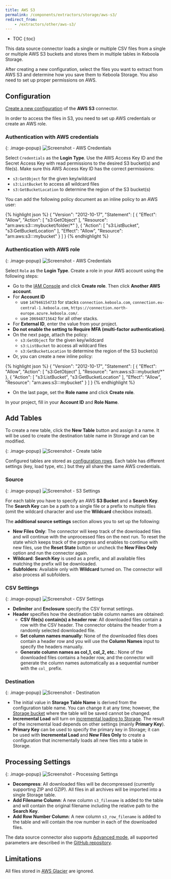 ```yaml
---
title: AWS S3
permalink: /components/extractors/storage/aws-s3/
redirect_from:
    - /extractors/other/aws-s3/
---
```


* TOC
{:toc}

This data source connector loads a single or multiple CSV files from a single or multiple AWS S3 buckets and stores them in multiple tables 
in Keboola Storage.

After creating a new configuration, select the files you want to extract from AWS S3 and determine how
you save them to Keboola Storage. You also need to set up proper permissions on AWS.

## Configuration
[Create a new configuration](/components/#creating-component-configuration) of the **AWS S3** connector.

In order to access the files in S3, you need to set up AWS credentials or create an AWS role.

### Authentication with AWS credentials

{: .image-popup}
![Screenshot - AWS Credentials](/components/extractors/storage/aws-s3/aws-s3-1.png)

Select `Credentials` as the **Login Type**. Use the AWS Access Key ID and the Secret Access Key with read permissions to the desired S3 bucket(s) and file(s).
Make sure this AWS Access Key ID has the correct permissions:

 - `s3:GetObject` for the given key/wildcard
 - `s3:ListBucket` to access all wildcard files
 - `s3:GetBucketLocation` to determine the region of the S3 bucket(s)

You can add the following policy document as an inline policy to an AWS user:

{% highlight json %}
{
    "Version": "2012-10-17",
    "Statement": [
        {
            "Effect": "Allow",
            "Action": [
                "s3:GetObject"
            ],
            "Resource": "arn:aws:s3:::mybucket/folder/*"
        },
        {
            "Action": [
                "s3:ListBucket",
                "s3:GetBucketLocation"
            ],
            "Effect": "Allow",
            "Resource": "arn:aws:s3:::mybucket"
        }
    ]
}
{% endhighlight %}

### Authentication with AWS role

{: .image-popup}
![Screenshot - AWS Credentials](/components/extractors/storage/aws-s3/aws-s3-2.png)

Select `Role` as the **Login Type**. Create a role in your AWS account using the following steps:

 - Go to the [IAM Console](https://console.aws.amazon.com/iam/home?#/roles) and click **Create role**. Then click **Another AWS account**.
 - For **Account ID**
   - use `147946154733` for stacks `connection.keboola.com`, `connection.eu-central-1.keboola.com`, `https://connection.north-europe.azure.keboola.com/`.
   - use `206948715642` for all other stacks.
 - For **External ID**, enter the value from your project.
 - **Do not enable the setting to Require MFA (multi-factor authentication)**.
 - On the next page, attach the policy:
    - `s3:GetObject` for the given key/wildcard
    - `s3:ListBucket` to access all wildcard files
    - `s3:GetBucketLocation` to determine the region of the S3 bucket(s)
 - Or, you can create a new inline policy:
 
{% highlight json %}
{
    "Version": "2012-10-17",
    "Statement": [
        {
            "Effect": "Allow",
            "Action": [
                "s3:GetObject"
            ],
            "Resource": "arn:aws:s3:::mybucket/*"
        },
        {
            "Action": [
                "s3:ListBucket",
                "s3:GetBucketLocation"
            ],
            "Effect": "Allow",
            "Resource": "arn:aws:s3:::mybucket"
        }
    ]
}
{% endhighlight %}
 - On the last page, set the **Role name** and click **Create role**.
 
In your project, fill in your **Account ID** and **Role Name**.

## Add Tables
To create a new table, click the **New Table** button and assign it a name.
It will be used to create the destination table name in Storage and can be modified.

{: .image-popup}
![Screenshot - Create table](/components/extractors/storage/aws-s3/aws-s3-3.png)

Configured tables are stored as [configuration rows](/components/#configuration-rows).
Each table has different settings (key, load type, etc.) but they all share the same AWS credentials.

### Source

{: .image-popup}
![Screenshot - S3 Settings](/components/extractors/storage/aws-s3/aws-s3-4.png)

For each table you have to specify an AWS **S3 Bucket** and a **Search Key**.
The **Search Key** can be a path to a single file or a prefix to multiple files
(omit the wildcard character and use the **Wildcard** checkbox instead).

The **additional source settings** section allows you to set up the following:

 - **New Files Only**: The connector will keep track of the downloaded files and will continue with the unprocessed files
 on the next run. To reset the state which keeps track of the progress and enables to continue with new files, 
 use the **Reset State** button or uncheck the **New Files Only** option and run the connector again. 
 - **Wildcard**: **Search Key** is used as a prefix, and all available files matching the prefix will be downloaded.
 - **Subfolders**: Available only with **Wildcard** turned on. The connector will also process all subfolders.
 

### CSV Settings

{: .image-popup}
![Screenshot - CSV Settings](/components/extractors/storage/aws-s3/aws-s3-5.png)

- **Delimiter** and **Enclosure** specify the CSV format settings.
- **Header** specifies how the destination table column names are obtained:
  - **CSV file(s) contain(s) a header row**: All downloaded files contain a row with the CSV header. The connector obtains 
  the header from a randomly selected downloaded file. 
  - **Set column names manually**: None of the downloaded files does contain a header row and you will use the **Column Names**
  input to specify the headers manually.
  - **Generate column names as col_1, col_2, etc.**: None of the downloaded files contains a header row, and 
  the connector will generate the column names automatically as a sequential number with the `col_` prefix.
                 
### Destination

{: .image-popup}
![Screenshot - Destination](/components/extractors/storage/aws-s3/aws-s3-6.png)

- The initial value in **Storage Table Name** is derived from the configuration table name. You can change it at any time; however,
the [Storage bucket](/storage/buckets/) where the table will be saved cannot be changed.
- **Incremental Load** will turn on [incremental loading to Storage](/storage/tables/#incremental-loading). The result of the
incremental load depends on other settings (mainly **Primary Key**).
- **Primary Key** can be used to specify the primary key in Storage; it can be used with **Incremental Load**
and **New Files Only** to create a configuration that incrementally loads all new files into a table in Storage.

## Processing Settings

{: .image-popup}
![Screenshot - Processing Settings](/components/extractors/storage/aws-s3/aws-s3-7.png)

 - **Decompress**: All downloaded files will be decompressed (currently supporting ZIP and GZIP). All files in all archives
 will be imported into a single Storage table.
 - **Add Filename Column**: A new column `s3_filename` is added to the table and will contain the original filename 
 including the relative path to the **Search Key**.
 - **Add Row Number Column**: A new column `s3_row_filename` is added to the table and will contain the row number in each 
 of the downloaded files.

The data source connector also supports [Advanced mode](/components/#advanced-mode), all supported
parameters are described in the [GitHub repository](https://github.com/keboola/aws-s3-extractor).

## Limitations
All files stored in [AWS Glacier](https://aws.amazon.com/glacier/) are ignored.
